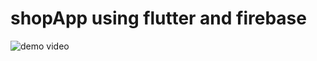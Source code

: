 # shopApp using flutter and firebase 

![demo video](https://raw.githubusercontent.com/g2ragrawal/shopApp/master/demo/demo.gif)
